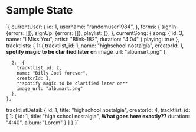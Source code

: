 # Sample State

`{
  currentUser: {
    id: 1,
    username: "randomuser1984",
  },
  forms: {
    signIn: {errors: []},
    signUp: {errors: []},
    playlist: {},
  },
  currentSong: {
    song:  {
      id: 3,
      name: "I Miss You",
      artist: "Blink-182",
      duration: "4:04"
    }
    playing: true
  },
  tracktlists: {
      1:  {
        tracktlist_id: 1,
        name: "highschool nostalgia",
        creatorId: 1,
        **spotify magic to be clarified later on**
        image_url: "albumart.png"
      },     

      2:  {
        tracktlist_id: 2,
        name: "Billy Joel forever",
        creatorId: 1,
        **spotify magic to be clarified later on**
        image_url: "albumart.png"
      },
    },
  tracktlistDetail: {
    id: 1,
    title: "highschool nostalgia",
    creatorId: 4,
    tracktlist_id: [
       1:  {
          id: 1,
          title: "high school nostalgia",
          **What goes here exactly??**
          duration: "4:40",
          album: "Lorem"
        }
    ]
  }
}`